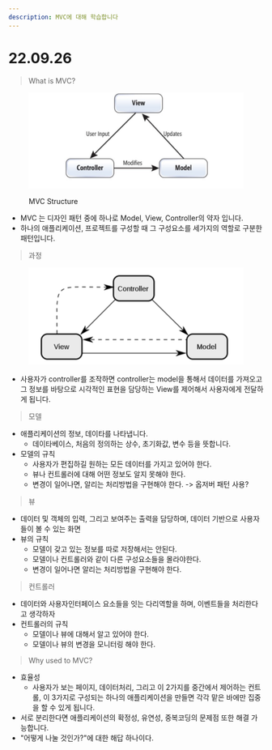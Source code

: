 ```yaml
---
description: MVC에 대해 학습합니다
---
```


# 22.09.26

> What is MVC?

<figure><img src="../.gitbook/assets/image (3).png" alt=""><figcaption><p>MVC Structure</p></figcaption></figure>

* MVC 는 디자인 패턴 중에 하나로 Model, View, Controller의 약자 입니다.&#x20;
* 하나의 애플리케이션, 프로젝트를 구성할 때 그 구성요소를 세가지의 역할로 구분한 패턴입니다.



> 과정

<figure><img src="../.gitbook/assets/image (1).png" alt=""><figcaption></figcaption></figure>

* 사용자가 controller를 조작하면 controller는 model을 통해서 데이터를 가져오고 그 정보를 바탕으로 시각적인 표현을 담당하는 View를 제어해서 사용자에게 전달하게 됩니다.



> 모델

* 애플리케이션의 정보, 데이타를 나타냅니다.
  * 데이타베이스, 처음의 정의하는 상수, 초기화값, 변수 등을 뜻합니다.
* 모델의 규칙
  * 사용자가 편집하길 원하는 모든 데이터를 가지고 있어야 한다.
  * 뷰나 컨트롤러에 대해 어떤 정보도 알지 못해야 한다.
  * 변경이 일어나면, 알리는 처리방법을 구현해야 한다. -> 옵저버 패턴 사용?

> 뷰

* 데이터 및 객체의 입력, 그리고 보여주는 출력을 담당하며, 데이터 기반으로 사용자들이 볼 수 있는 화면
* 뷰의 규칙
  * 모델이 갖고 있는 정보를 따로 저장해서는 안된다.
  * 모델이나 컨트롤러와 같이 다른 구성요소들을 몰라야한다.
  * 변경이 일어나면 알리는 처리방법을 구현해야 한다.

> 컨트롤러

* 데이터와 사용자인터페이스 요소들을 잇는 다리역할을 하며, 이벤트들을 처리한다고 생각하자
* 컨트롤러의 규칙
  * 모델이나 뷰에 대해서 알고 있어야 한다.
  * 모델이나 뷰의 변경을 모니터링 해야 한다.

> Why used to MVC?

* 효율성
  * 사용자가 보는 페이지, 데이터처리, 그리고 이 2가지를 중간에서 제어하는 컨트롤, 이 3가지로 구성되는 하나의 애플리케이션을 만들면 각각 맡은 바에만 집중을 할 수 있게 됩니다.
* 서로 분리한다면 애플리케이션의 확정성, 유연성, 중복코딩의 문제점 또한 해결 가능합니다.
* "어떻게 나눌 것인가?"에 대한 해답 하나이다.
